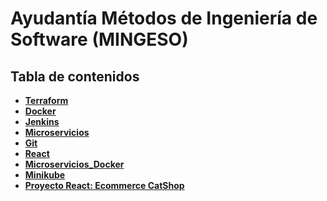 # Ayudantía Métodos de Ingeniería de Software (MINGESO)

## Tabla de contenidos

- **[Terraform](../../tree/main/Terraform)**
- **[Docker](../../tree/main/Docker)**
- **[Jenkins](../../tree/main/Jenkins)**
- **[Microservicios](../../tree/main/Microservicios)**
- **[Git](../../tree/main/GIT)**
- **[React](../../tree/main/React)**
- **[Microservicios_Docker](../../tree/main/Microservicios_Docker)**
- **[Minikube](../../tree/main/Minikube)**
- **[Proyecto React: Ecommerce CatShop](https://github.com/VictoriaBorquez/Ecommerce-CatShop_React)**
